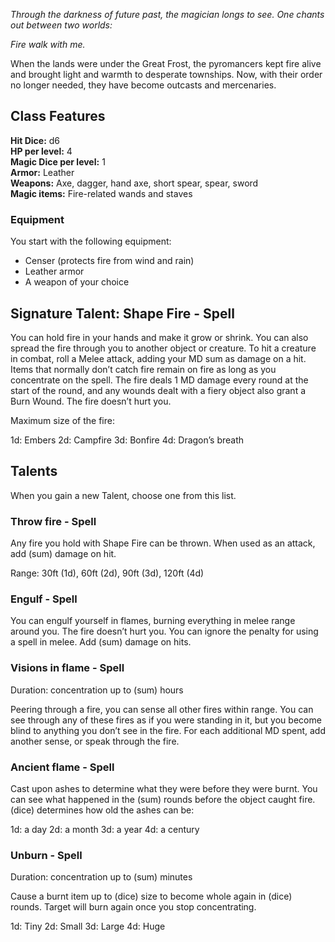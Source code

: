 _Through the darkness of future past,
the magician longs to see. 
One chants out between two worlds:_

_Fire walk with me._

When the lands were under the Great Frost, the pyromancers kept fire alive and brought light and warmth to desperate townships. Now, with their order no longer needed, they have become outcasts and mercenaries.
## Class Features
**Hit Dice:** d6\
**HP per level:** 4\
**Magic Dice per level:** 1\
**Armor:** Leather\
**Weapons:** Axe, dagger, hand axe, short spear, spear, sword\
**Magic items:** Fire-related wands and staves
### Equipment
You start with the following equipment:
- Censer (protects fire from wind and rain)
- Leather armor
- A weapon of your choice
## Signature Talent: Shape Fire - Spell
You can hold fire in your hands and make it grow or shrink. You can also spread the fire through you to another object or creature. To hit a creature in combat, roll a Melee attack, adding your MD sum as damage on a hit. Items that normally don’t catch fire remain on fire as long as you concentrate on the spell. The fire deals 1 MD damage every round at the start of the round, and any wounds dealt with a fiery object also grant a Burn Wound. The fire doesn’t hurt you.

Maximum size of the fire:

1d: Embers
2d: Campfire
3d: Bonfire
4d: Dragon’s breath

## Talents
When you gain a new Talent, choose one from this list.

### Throw fire - Spell
Any fire you hold with Shape Fire can be thrown. When used as an attack, add (sum) damage on hit.

Range: 30ft (1d), 60ft (2d), 90ft (3d), 120ft (4d)

### Engulf - Spell
You can engulf yourself in flames, burning everything in melee range around you. The fire doesn’t hurt you. You can ignore the penalty for using a spell in melee. Add (sum) damage on hits.

### Visions in flame - Spell
Duration: concentration up to (sum) hours

Peering through a fire, you can sense all other fires within range. You can see through any of these fires as if you were standing in it, but you become blind to anything you don’t see in the fire. For each additional MD spent, add another sense, or speak through the fire.

### Ancient flame - Spell
Cast upon ashes to determine what they were before they were burnt. You can see what happened in the (sum) rounds before the object caught fire. (dice) determines how old the ashes can be:

1d: a day
2d: a month
3d: a year
4d: a century

### Unburn - Spell
Duration: concentration up to (sum) minutes

Cause a burnt item up to (dice) size to become whole again in (dice) rounds. Target will burn again once you stop concentrating.

1d: Tiny
2d: Small
3d: Large
4d: Huge
